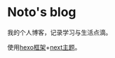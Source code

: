 #  Noto's blog

我的个人博客，记录学习与生活点滴。

使用[hexo框架](https://github.com/hexojs/hexo)+[next主题](https://github.com/next-theme/hexo-theme-next)。